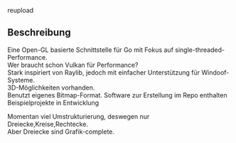reupload

## Beschreibung

Eine Open-GL basierte Schnittstelle für Go mit Fokus auf single-threaded-Performance.<br>
Wer braucht schon Vulkan für Performance? <br>
Stark inspiriert von Raylib, jedoch mit einfacher Unterstützung für Windoof-Systeme. <br>
3D-Möglichkeiten vorhanden. <br>
Benutzt eigenes Bitmap-Format. Software zur Erstellung im Repo enthalten <br>
Beispielprojekte in Entwicklung <br>

Momentan viel Umstrukturierung, deswegen nur Dreiecke,Kreise,Rechtecke. <br>
Aber Dreiecke sind Grafik-complete.
